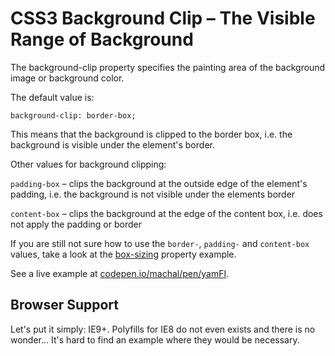 CSS3 Background Clip – The Visible Range of Background
======================================================

The background-clip property specifies the painting area of the background image
or background color.

The default value is:

~~~~~~~~~~~~~~~~~~~~~~~~~~~~~~~~~~~~~~~~~~~~~~~~~~~~~~~~~~~~~~~~~~~~~~~~~~~~~~~~
background-clip: border-box;
~~~~~~~~~~~~~~~~~~~~~~~~~~~~~~~~~~~~~~~~~~~~~~~~~~~~~~~~~~~~~~~~~~~~~~~~~~~~~~~~

This means that the background is clipped to the border box, i.e. the background
is visible under the element's border.

Other values for background clipping:

`padding-box` – clips the background at the outside edge of the element's
padding, i.e. the background is not visible under the elements border

`content-box` – clips the background at the edge of the content box, i.e. does
not apply the padding or border

If you are still not sure how to use the `border-`, `padding-` and `content-box`
values, take a look at the [box-sizing](<css3-box-sizing.md>) property example.

See a live example at
[codepen.io/machal/pen/yamFI](<http://codepen.io/machal/pen/yamFI>).

Browser Support
---------------

Let's put it simply: IE9+. Polyfills for IE8 do not even exists and there is no
wonder… It's hard to find an example where they would be necessary.
